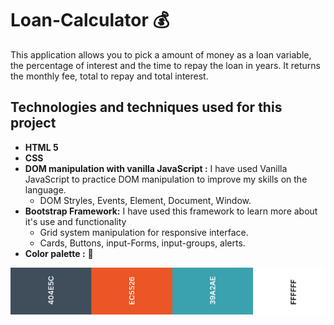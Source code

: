 # Loan-Calculator   :moneybag:   
This application allows you to pick a amount of money as a loan variable, the percentage of interest and the time to repay the loan in years. It returns the monthly fee, total to repay and total interest.
## Technologies and techniques used for this project
* **HTML 5**
* **CSS**
* **DOM manipulation with vanilla JavaScript :** I have used Vanilla JavaScript to practice DOM manipulation to improve my skills on the language.
   * DOM Stryles, Events, Element, Document, Window.
* **Bootstrap Framework:** I have used this framework to learn more about it's use and functionality
   * Grid system manipulation for responsive interface.
   * Cards, Buttons, input-Forms, input-groups, alerts.
* **Color palette :** :art: 





![Colors](img/Loan_calculator_color_palette.png?raw=true "Color Palette")


